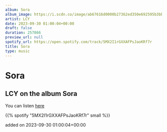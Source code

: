 ```yaml
---
album: Sora
album_image: https://i.scdn.co/image/ab67616d0000b27362ed350e692595b3bbb77a70
artist: LCY
date: 2023-09-30 01:00:04+00:00
draft: false
duration: 257866
preview_url: null
spotify_url: https://open.spotify.com/track/5MX2I1rGXXAFPsJaoKRf7r
title: Sora
type: music
---
```



# Sora

## LCY on the album Sora

You can listen [here](https://open.spotify.com/track/5MX2I1rGXXAFPsJaoKRf7r)

{{% spotify "5MX2I1rGXXAFPsJaoKRf7r" small %}}

added on 2023-09-30 01:00:04+00:00